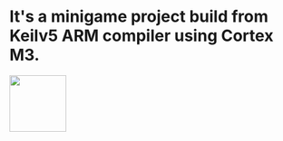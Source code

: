 # It's a minigame project build from Keilv5 ARM compiler using Cortex M3.
<img src="[https://your-image-url.type](https://github.com/ilexpwh/ARM-Cortex-M3-minigame/blob/master/1.jpg?raw=true)" width="100">

